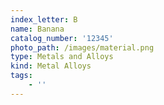 ```yaml
---
index_letter: B
name: Banana
catalog_number: '12345'
photo_path: /images/material.png
type: Metals and Alloys
kind: Metal Alloys
tags:
    - ''
---
```


